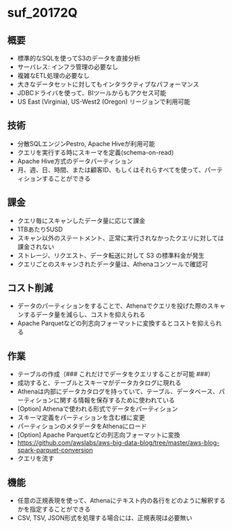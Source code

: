 # suf_20172Q

## 概要
- 標準的なSQLを使ってS3のデータを直接分析
- サーバレス: インフラ管理の必要なし
- 複雑なETL処理の必要なし
- 大きなデータセットに対してもインタラクティブなパフォーマンス
- JDBCドライバを使って、BIツールからもアクセス可能
- US East (Virginia), US-West2 (Oregon) リージョンで利用可能

## 技術
- 分散SQLエンジンPestro, Apache Hiveが利用可能
- クエリを実行する時にスキーマを定義(schema-on-read)
- Apache Hive方式のデータパーティション
 - 月、週、日、時間、または顧客ID、もしくはそれらすべてを使って、パーティションすることができる

## 課金
- クエリ毎にスキャンしたデータ量に応じて課金
 - 1TBあたり5USD
- スキャン以外のステートメント、正常に実行されなかったクエリに対しては課金されない
- ストレージ、リクエスト、データ転送に対して S3 の標準料金が発生
- クエリごとのスキャンされたデータ量は、Athenaコンソールで確認可

## コスト削減
- データのパーティションをすることで、Athenaでクエリを投げた際のスキャンするデータ量を減らし、コストを抑えられる
- Apache Parquetなどの列志向フォーマットに変換するとコストを抑えられる

## 作業
- テーブルの作成（### これだけでデータをクエリすることが可能 ###）
 - 成功すると、テーブルとスキーマがデータカタログに現れる
 - Athenaは内部にデータカタログを持っていて、テーブル、データベース、パーティションに関する情報を保存するために使われている
- [Option] Athenaで使われる形式でデータをパーティション
 - スキーマ定義をパーティションを含む様に変更
 - パーティションのメタデータをAthenaにロード
- [Option] Apache Parquetなどの列志向フォーマットに変換
 - https://github.com/awslabs/aws-big-data-blog/tree/master/aws-blog-spark-parquet-conversion
- クエリを流す

## 機能
- 任意の正規表現を使って、Athenaにテキスト内の各行をどのように解釈するかを指定することができる
- CSV, TSV, JSON形式を処理する場合には、正規表現は必要無い
